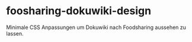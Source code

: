 # foosharing-dokuwiki-design
Minimale CSS Anpassungen um Dokuwiki nach Foodsharing aussehen zu lassen.
